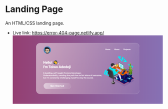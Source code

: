 # Landing Page
An HTML/CSS landing page.
- Live link: https://error-404-page.netlify.app/
![screenshot](https://github.com/Adedeji-Taiwo/Landing-Page/blob/main/screencapture-127-0-0-1-5500-GlassMorphHome-html-2021-07-06-23_40_43.png)
